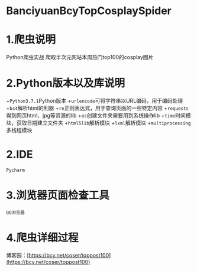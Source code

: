 # BanciyuanBcyTopCosplaySpider
# 1.爬虫说明
Python爬虫实战 爬取半次元网站本周热门top100的cosplay图片
# 2.Python版本以及库说明
+`Python3.7.1`Python版本
+`urlencode`可将字符串以URL编码，用于编码处理
+`bs4`解析html的利器
+`re`正则表达式，用于查询页面的一些特定内容
+`requests`得到网页html、jpg等资源的lib
+`os`创建文件夹需要用到系统操作lib
+`time`时间模块，获取日期建立文件夹
+`html5lib`解析模块
+`lxml`解析模块
+`multiprocessing`多线程模块
# 2.IDE
`Pycharm`
# 3.浏览器页面检查工具
`QQ浏览器`
# 4.爬虫详细过程
博客园：[https://bcy.net/coser/toppost100](https://bcy.net/coser/toppost100)
